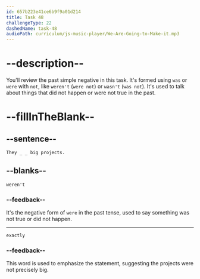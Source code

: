 ```yaml
---
id: 657b223e41ce6b9f9a01d214
title: Task 48
challengeType: 22
dashedName: task-48
audioPath: curriculum/js-music-player/We-Are-Going-to-Make-it.mp3
---
```


<!--
AUDIO REFERENCE:
Sarah: They weren't exactly big projects.
-->

# --description--

You'll review the past simple negative in this task. It's formed using `was` or `were` with `not`, like `weren't` (`were not`) or `wasn't` (`was not`). It's used to talk about things that did not happen or were not true in the past.

# --fillInTheBlank--

## --sentence--

`They _ _ big projects.`

## --blanks--

`weren't`

### --feedback--

It's the negative form of `were` in the past tense, used to say something was not true or did not happen.

---

`exactly`

### --feedback--

This word is used to emphasize the statement, suggesting the projects were not precisely big.


